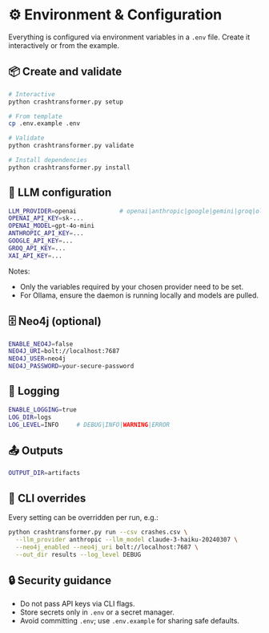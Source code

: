 # ⚙️ Environment & Configuration

Everything is configured via environment variables in a `.env` file. Create it interactively or from the example.

## 📦 Create and validate

```bash
# Interactive
python crashtransformer.py setup

# From template
cp .env.example .env

# Validate
python crashtransformer.py validate

# Install dependencies
python crashtransformer.py install
```

## 🔑 LLM configuration

```bash
LLM_PROVIDER=openai            # openai|anthropic|google|gemini|groq|ollama|grok
OPENAI_API_KEY=sk-...
OPENAI_MODEL=gpt-4o-mini
ANTHROPIC_API_KEY=...
GOOGLE_API_KEY=...
GROQ_API_KEY=...
XAI_API_KEY=...
```

Notes:

- Only the variables required by your chosen provider need to be set.
- For Ollama, ensure the daemon is running locally and models are pulled.

## 🗄️ Neo4j (optional)

```bash
ENABLE_NEO4J=false
NEO4J_URI=bolt://localhost:7687
NEO4J_USER=neo4j
NEO4J_PASSWORD=your-secure-password
```

## 📝 Logging

```bash
ENABLE_LOGGING=true
LOG_DIR=logs
LOG_LEVEL=INFO     # DEBUG|INFO|WARNING|ERROR
```

## 📤 Outputs

```bash
OUTPUT_DIR=artifacts
```

## 🧰 CLI overrides

Every setting can be overridden per run, e.g.:

```bash
python crashtransformer.py run --csv crashes.csv \
  --llm_provider anthropic --llm_model claude-3-haiku-20240307 \
  --neo4j_enabled --neo4j_uri bolt://localhost:7687 \
  --out_dir results --log_level DEBUG
```

## 🔒 Security guidance

- Do not pass API keys via CLI flags.
- Store secrets only in `.env` or a secret manager.
- Avoid committing `.env`; use `.env.example` for sharing safe defaults.
